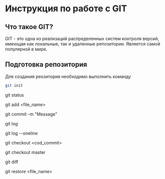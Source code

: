 # Инструкция по работе с GIT

## Что такое GIT?

GIT - это одна из реализаций распределенных систем контроля версий, имеющая как локальные, так и удаленные репозитории. Является самой популярной в мире.

## Подготовка репозитория

Для создания реозитория необходимо выполнить команду 
```sh
git init
```

git status

git add <file_name>

git commit -m "Message"

git log

git log --oneline

git checkout <cod_commit>

git checkout master

git diff

git restore <file_name>